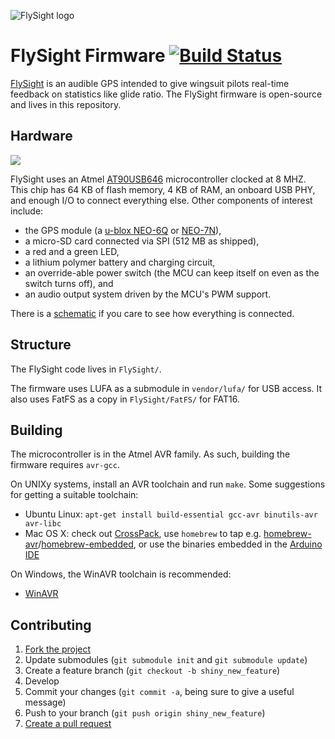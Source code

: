 ![FlySight logo](http://flysight.ca/images/flysight.jpg)

# FlySight Firmware [![Build Status](https://travis-ci.org/flysight/flysight.png)](https://travis-ci.org/flysight/flysight)

[FlySight](http://flysight.ca/) is an audible GPS intended to give wingsuit pilots real-time feedback on statistics like glide ratio. The FlySight firmware is open-source and lives in this repository.

## Hardware

![](http://flysight.ca/images/support.jpg)

FlySight uses an Atmel [AT90USB646](http://www.atmel.com/devices/at90usb646.aspx) microcontroller clocked at 8 MHZ. This chip has 64 KB of flash memory, 4 KB of RAM, an onboard USB PHY, and enough I/O to connect everything else. Other components of interest include:

* the GPS module (a [u-blox NEO-6Q](http://www.u-blox.com/en/gps-modules/pvt-modules/previous-generations/neo-6-family.html) or [NEO-7N](https://www.u-blox.com/en/gps-modules/pvt-modules/neo-7.html)),
* a micro-SD card connected via SPI (512 MB as shipped),
* a red and a green LED,
* a lithium polymer battery and charging circuit,
* an override-able power switch (the MCU can keep itself on even as the switch turns off), and
* an audio output system driven by the MCU's PWM support.

There is a [schematic](http://flysight.ca/wiki/images/1/1b/Schematic.png) if you care to see how everything is connected.

## Structure

The FlySight code lives in `FlySight/`.

The firmware uses LUFA as a submodule in `vendor/lufa/` for USB access. It also uses FatFS as a copy in `FlySight/FatFS/` for FAT16.

## Building

The microcontroller is in the Atmel AVR family. As such, building the firmware requires `avr-gcc`.

On UNIXy systems, install an AVR toolchain and run `make`. Some suggestions for getting a suitable toolchain:

* Ubuntu Linux: `apt-get install build-essential gcc-avr binutils-avr avr-libc`
* Mac OS X: check out [CrossPack](http://www.obdev.at/products/crosspack/), use `homebrew` to tap e.g. [homebrew-avr](https://github.com/larsimmisch/homebrew-avr)/[homebrew-embedded](https://github.com/darconeous/homebrew-embedded), or use the binaries embedded in the [Arduino IDE](http://arduino.cc/en/Main/Software#toc1)

On Windows, the WinAVR toolchain is recommended:

* [WinAVR](http://winavr.sourceforge.net/index.html)

## Contributing

1. [Fork the project](https://help.github.com/articles/fork-a-repo)
2. Update submodules (`git submodule init` and `git submodule update`)
3. Create a feature branch (`git checkout -b shiny_new_feature`)
4. Develop
5. Commit your changes (`git commit -a`, being sure to give a useful message)
6. Push to your branch (`git push origin shiny_new_feature`)
7. [Create a pull request](https://help.github.com/articles/creating-a-pull-request)
